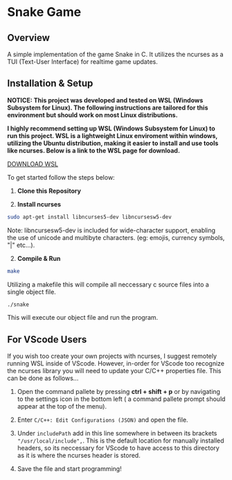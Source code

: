 # Snake Game

## **Overview**
A simple implementation of the game Snake in C. It utilizes the ncurses as a TUI (Text-User Interface) for realtime game updates.

## **Installation & Setup**
**NOTICE: This project was developed and tested on WSL (Windows Subsystem for Linux). The following instructions are tailored for this environment but should work on most Linux distributions.**

**I highly recommend setting up WSL (Windows Subsystem for Linux) to run this project. WSL is a lightweight Linux enviroment within windows, utilizing the Ubuntu distribution, making it easier to install and use tools like ncurses. Below is a link to the WSL page for download.**

[DOWNLOAD WSL](https://learn.microsoft.com/en-us/windows/wsl/install)

To get started follow the steps below:

1. **Clone this Repository**

1. **Install ncurses**
```sh
sudo apt-get install libncurses5-dev libncursesw5-dev
```
Note: libncursesw5-dev is included for wide-character support, enabling the use of unicode and multibyte characters. (eg: emojis, currency symbols, "|" etc...).

2. **Compile & Run**
```sh
make
```
Utilizing a makefile this will compile all neccessary c source files into a single object file.

```sh
./snake
```
This will execute our object file and run the program.

## **For VScode Users**

If you wish too create your own projects with ncurses, I suggest remotely running WSL inside of VScode. However, in-order for VScode too recognize the ncurses library you will need to update your C/C++ properties file. This can be done as follows...

1. Open the command pallete by pressing **ctrl + shift + p** or by navigating to the settings icon in the bottom left ( a command pallete prompt should appear at the top of the menu).

2. Enter ``` C/C++: Edit Configurations (JSON) ``` and open the file.
 
3. Under ```includePath``` add in this line somewhere in between its brackets ```"/usr/local/include",```. This is the default location for manually installed headers, so its neccessary for VScode to have access to this directory as it is where the ncurses header is stored.

4. Save the file and start programming!


